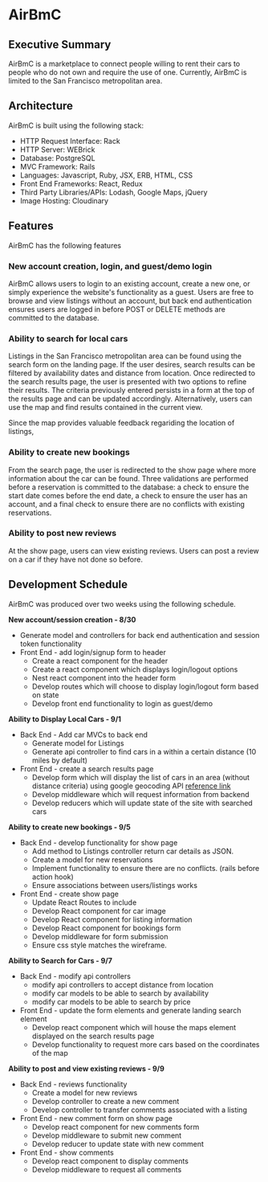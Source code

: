 # AirBmC

## Executive Summary

AirBmC is a marketplace to connect people willing to rent their cars to people who do not own and require the use of one. Currently, AirBmC is limited to the San Francisco metropolitan area.

## Architecture
AirBmC is built using the following stack:

* HTTP Request Interface: Rack
* HTTP Server: WEBrick
* Database: PostgreSQL
* MVC Framework: Rails
* Languages: Javascript, Ruby, JSX, ERB, HTML, CSS
* Front End Frameworks: React, Redux
* Third Party Libraries/APIs: Lodash, Google Maps, jQuery
* Image Hosting: Cloudinary

## Features
AirBmC has the following features
### New account creation, login, and guest/demo login
AirBmC allows users to login to an existing account, create a new one, or simply experience the website's functionality as a guest. Users are free to browse and view listings without an account, but back end authentication ensures users are logged in before POST or DELETE methods are committed to the database.

### Ability to search for local cars
Listings in the San Francisco metropolitan area can be found using the search form on the landing page. If the user desires, search results can be filtered by availability dates and distance from location. Once redirected to the search results page, the user is presented with two options to refine their results. The criteria previously entered persists in a form at the top of the results page and can be updated accordingly. Alternatively, users can use the map and find results contained in the current view.

Since the map provides valuable feedback regariding the location of listings,

### Ability to create new bookings
From the search page, the user is redirected to the show page where more information about the car can be found. Three validations are performed before a reservation is committed to the database: a check to ensure the start date comes before the end date, a check to ensure the user has an account, and a final check to ensure there are no conflicts with existing reservations.

### Ability to post new reviews
At the show page, users can view existing reviews. Users can post a review on a car if they have not done so before.

## Development Schedule
AirBmC was produced over two weeks using the following schedule.

**New account/session creation - 8/30**
* Generate model and controllers for back end authentication and session token functionality
* Front End - add login/signup form to header
  * Create a react component for the header
  * Create a react component which displays login/logout options
  * Nest react component into the header form
  * Develop routes which will choose to display login/logout form based on state
  * Develop front end functionality to login as guest/demo

**Ability to Display Local Cars - 9/1**
* Back End - Add car MVCs to back end
  * Generate model for Listings
  * Generate api controller to find cars in a within a certain distance (10 miles by default)
* Front End - create a search results page
  * Develop form which will display the list of cars in an area (without distance criteria) using google geocoding API [reference link](https://developers.google.com/maps/documentation/javascript/geocoding)
  * Develop middleware which will request information from backend
  * Develop reducers which will update state of the site with searched cars

**Ability to create new bookings - 9/5**
* Back End - develop functionality for show page
  * Add method to Listings controller return car details as JSON.
  * Create a model for new reservations
  * Implement functionality to ensure there are no conflicts. (rails before action hook)
  * Ensure associations between users/listings works
* Front End - create show page
  * Update React Routes to include
  * Develop React component for car image
  * Develop React component for listing information
  * Develop React component for bookings form
  * Develop middleware for form submission
  * Ensure css style matches the wireframe.

**Ability to Search for Cars - 9/7**
* Back End - modify api controllers
  * modify api controllers to accept distance from location
  * modify car models to be able to search by availability
  * modify car models to be able to search by price
* Front End - update the form elements and generate landing search element
  * Develop react component which will house the maps element displayed on the search results page
  * Develop functionality to request more cars based on the coordinates of the map

**Ability to post and view existing reviews - 9/9**
* Back End - reviews functionality
  * Create a model for new reviews
  * Develop controller to create a new comment
  * Develop controller to transfer comments associated with a listing
* Front End - new comment form on show page
  * Develop react component for new comments form
  * Develop middleware to submit new comment
  * Develop reducer to update state with new comment
* Front End - show comments
  * Develop react component to display comments
  * Develop middleware to request all comments
